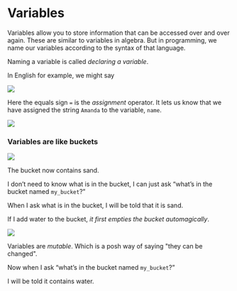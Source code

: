 # Variables

Variables allow you to store information that can be accessed over and over again. These are similar to variables in algebra. But in programming, we name our variables according to the syntax of that language. 

Naming a variable is called *declaring a variable*.

In English for example, we might say

![](img%5CCommand%20Line%20and%20Batch%20File%20Basics%20V28.png)

Here the equals sign `=` is the *assignment* operator. It lets us know that we have assigned the string `Amanda` to the variable, `name`.

![](img%5CCommand%20Line%20and%20Batch%20File%20Basics%20V29.png)

### Variables are like buckets

![](img%5CCommand%20Line%20and%20Batch%20File%20Basics%20V210.png)

The bucket now contains sand.

I don’t need to know what is in the bucket, I can just ask “what’s in the bucket named `my_bucket`?”

When I ask what is in the bucket, I will be told that it is sand.

If I add water to the bucket, *it first empties the bucket automagically*.

![](img%5CCommand%20Line%20and%20Batch%20File%20Basics%20V211.png)

Variables are *mutable*. Which is a posh way of saying "they can be changed".

Now when I ask “what’s in the bucket named `my_bucket`?”

I will be told it contains water.